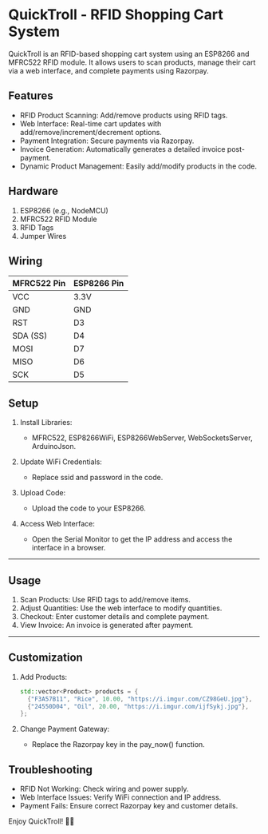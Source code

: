 # QuickTroll - RFID Shopping Cart System

QuickTroll is an RFID-based shopping cart system using an ESP8266 and MFRC522 RFID module. It allows users to scan products, manage their cart via a web interface, and complete payments using Razorpay.


## Features

- RFID Product Scanning: Add/remove products using RFID tags.
- Web Interface: Real-time cart updates with add/remove/increment/decrement options.
- Payment Integration: Secure payments via Razorpay.
- Invoice Generation: Automatically generates a detailed invoice post-payment.
- Dynamic Product Management: Easily add/modify products in the code.


## Hardware

1. ESP8266 (e.g., NodeMCU)
2. MFRC522 RFID Module
3. RFID Tags
4. Jumper Wires


## Wiring

| MFRC522 Pin | ESP8266 Pin |
|-------------|-------------|
| VCC         | 3.3V        |
| GND         | GND         |
| RST         | D3          |
| SDA (SS)    | D4          |
| MOSI        | D7          |
| MISO        | D6          |
| SCK         | D5          |


## Setup

1. Install Libraries:
   - MFRC522, ESP8266WiFi, ESP8266WebServer, WebSocketsServer, ArduinoJson.

2. Update WiFi Credentials:
   - Replace ssid and password in the code.

3. Upload Code:
   - Upload the code to your ESP8266.

4. Access Web Interface:
   - Open the Serial Monitor to get the IP address and access the interface in a browser.

---

## Usage

1. Scan Products: Use RFID tags to add/remove items.
2. Adjust Quantities: Use the web interface to modify quantities.
3. Checkout: Enter customer details and complete payment.
4. View Invoice: An invoice is generated after payment.

---

## Customization

1. Add Products:
   ```cpp
   std::vector<Product> products = {
     {"F3A57B11", "Rice", 10.00, "https://i.imgur.com/CZ98GeU.jpg"},
     {"24550D04", "Oil", 20.00, "https://i.imgur.com/ijfSykj.jpg"},
   };
   ```

2. Change Payment Gateway:
   - Replace the Razorpay key in the pay_now() function.


## Troubleshooting

- RFID Not Working: Check wiring and power supply.
- Web Interface Issues: Verify WiFi connection and IP address.
- Payment Fails: Ensure correct Razorpay key and customer details.


Enjoy QuickTroll! 🛒✨
